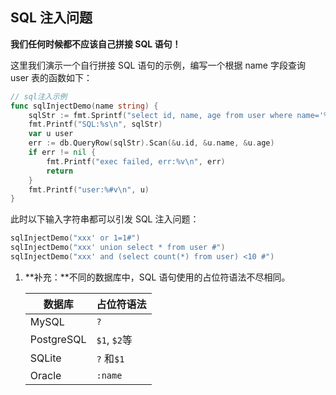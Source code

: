 ## SQL 注入问题

**我们任何时候都不应该自己拼接 SQL 语句！**

这里我们演示一个自行拼接 SQL 语句的示例，编写一个根据 name 字段查询 user 表的函数如下：

```go
// sql注入示例
func sqlInjectDemo(name string) {
	sqlStr := fmt.Sprintf("select id, name, age from user where name='%s'", name)
	fmt.Printf("SQL:%s\n", sqlStr)
	var u user
	err := db.QueryRow(sqlStr).Scan(&u.id, &u.name, &u.age)
	if err != nil {
		fmt.Printf("exec failed, err:%v\n", err)
		return
	}
	fmt.Printf("user:%#v\n", u)
}
```

此时以下输入字符串都可以引发 SQL 注入问题：

```go
sqlInjectDemo("xxx' or 1=1#")
sqlInjectDemo("xxx' union select * from user #")
sqlInjectDemo("xxx' and (select count(*) from user) <10 #")
```

1. **补充：**不同的数据库中，SQL 语句使用的占位符语法不尽相同。

   | 数据库     | 占位符语法   |
   | ---------- | ------------ |
   | MySQL      | `?`          |
   | PostgreSQL | `$1`, `$2`等 |
   | SQLite     | `?` 和`$1`   |
   | Oracle     | `:name`      |
